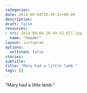 ```yaml
---
categories:
date: 2014-09-04T20:49:52+00:00
description:
draft: false
resources:
- src: 2014-09-04_20-49-52_UTC.jpg
  name: "header"
layout: instagram
options:
  unlisted: false
stories:
subtitle:
title: "Mary had a little lamb."
tags: []
---
```


"Mary had a little lamb."
